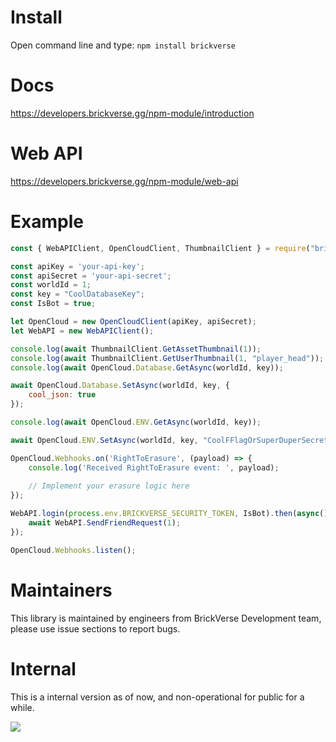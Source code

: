 # Install
Open command line and type: ``npm install brickverse``

# Docs
https://developers.brickverse.gg/npm-module/introduction

# Web API
https://developers.brickverse.gg/npm-module/web-api

# Example
```js
const { WebAPIClient, OpenCloudClient, ThumbnailClient } = require("brickverse");

const apiKey = 'your-api-key';
const apiSecret = 'your-api-secret';
const worldId = 1;
const key = "CoolDatabaseKey";
const IsBot = true;

let OpenCloud = new OpenCloudClient(apiKey, apiSecret);
let WebAPI = new WebAPIClient();

console.log(await ThumbnailClient.GetAssetThumbnail(1));
console.log(await ThumbnailClient.GetUserThumbnail(1, "player_head"));
console.log(await OpenCloud.Database.GetAsync(worldId, key));

await OpenCloud.Database.SetAsync(worldId, key, {
    cool_json: true
});

console.log(await OpenCloud.ENV.GetAsync(worldId, key));

await OpenCloud.ENV.SetAsync(worldId, key, "CoolFFlagOrSuperDuperSecret");

OpenCloud.Webhooks.on('RightToErasure', (payload) => {
    console.log('Received RightToErasure event: ', payload);
    
    // Implement your erasure logic here
});

WebAPI.login(process.env.BRICKVERSE_SECURITY_TOKEN, IsBot).then(async() => {
    await WebAPI.SendFriendRequest(1);
});

OpenCloud.Webhooks.listen();
```

# Maintainers
This library is maintained by engineers from BrickVerse Development team, please use issue sections to report bugs.

# Internal
This is a internal version as of now, and non-operational for public for a while.

[![](https://data.jsdelivr.com/v1/package/npm/brickverse/badge)](https://www.jsdelivr.com/package/npm/brickverse)
